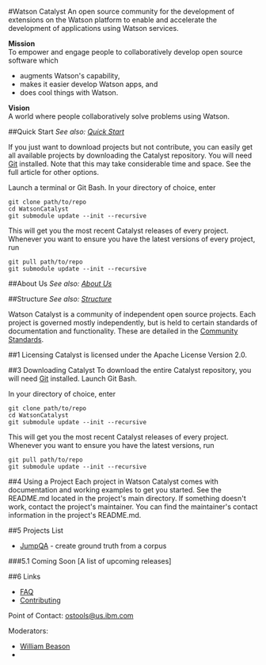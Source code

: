 #Watson Catalyst
An open source community for the development of extensions on the Watson platform to enable and accelerate the development of applications using Watson services. 

**Mission**  
To empower and engage people to collaboratively develop open source software which
* augments Watson's capability,
* makes it easier develop Watson apps, and
* does cool things with Watson.

**Vision**  
A world where people collaboratively solve problems using Watson.

##Quick Start
*See also: [Quick Start](QuickStart.md)*

If you just want to download projects but not contribute, you can easily get all available projects by downloading the Catalyst repository. You will need [Git](https://git-scm.com/downloads) installed. Note that this may take considerable time and space. See the full article for other options.

Launch a terminal or Git Bash. In your directory of choice, enter
```
git clone path/to/repo
cd WatsonCatalyst
git submodule update --init --recursive
```
This will get you the most recent Catalyst releases of every project. Whenever you want to ensure you have the latest versions of every project, run
```
git pull path/to/repo
git submodule update --init --recursive
```

##About Us
*See also: [About Us](AboutUs.md)* 



##Structure
*See also: [Structure](Structure.md)*

Watson Catalyst is a community of independent open source projects. Each project is governed mostly independently, but is held to certain standards of documentation and functionality. These are detailed in the [Community Standards](CommunityStandards.md).


##1 Licensing
Catalyst is licensed under the Apache License Version 2.0.


##3 Downloading Catalyst
To download the entire Catalyst repository, you will need [Git](https://git-scm.com/downloads) installed. Launch Git Bash.

In your directory of choice, enter
```
git clone path/to/repo
cd WatsonCatalyst
git submodule update --init --recursive
```
This will get you the most recent Catalyst releases of every project. Whenever you want to ensure you have the latest versions, run
```
git pull path/to/repo
git submodule update --init --recursive
```

##4 Using a Project
Each project in Watson Catalyst comes with documentation and working examples to get you started. See the README.md located in the project's main directory. If something doesn't work, contact the project's maintainer. You can find the maintainer's contact information in the project's README.md.

##5 Projects List
* [JumpQA](JumpQA/README.md) - create ground truth from a corpus

###5.1 Coming Soon
[A list of upcoming releases]

##6 Links
* [FAQ](faq.md)
* [Contributing](Contributing.md)

Point of Contact: [ostools@us.ibm.com](mailto:ostools@us.ibm.com)

Moderators:
- [William Beason](mailto:wabeason@us.ibm.com)
- 
